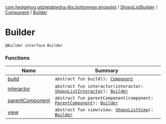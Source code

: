 [com.hedgehog.gdzietabiedra.ribs.bottomnav.shopslist](../../../index.md) / [ShopsListBuilder](../../index.md) / [Component](../index.md) / [Builder](./index.md)

# Builder

`@Builder interface Builder`

### Functions

| Name | Summary |
|---|---|
| [build](build.md) | `abstract fun build(): `[`Component`](../index.md) |
| [interactor](interactor.md) | `abstract fun interactor(interactor: `[`ShopsListInteractor`](../../../-shops-list-interactor/index.md)`): `[`Builder`](./index.md) |
| [parentComponent](parent-component.md) | `abstract fun parentComponent(component: `[`ParentComponent`](../../-parent-component/index.md)`): `[`Builder`](./index.md) |
| [view](view.md) | `abstract fun view(view: `[`ShopsListView`](../../../-shops-list-view/index.md)`): `[`Builder`](./index.md) |

